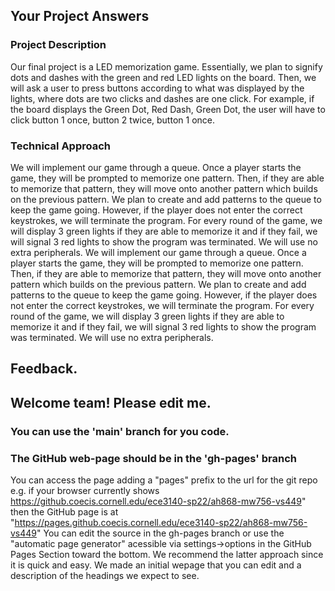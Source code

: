 ## Your Project Answers

### Project Description

Our final project is a LED memorization game. Essentially, we plan to signify dots and dashes with the green and red LED lights on the board. Then, we will ask a user to press buttons according to what was displayed by the lights, where dots are two clicks and dashes are one click. For example, if the board displays the Green Dot, Red Dash, Green Dot, the user will have to click button 1 once, button 2 twice, button 1 once.
### Technical Approach

We will implement our game through a queue. Once a player starts the game, they will be prompted to memorize one pattern. Then, if they are able to memorize that pattern, they will move onto another pattern which builds on the previous pattern. We plan to create and add patterns to the queue to keep the game going. However, if the player does not enter the correct keystrokes, we will terminate the program. For every round of the game, we will display 3 green lights if they are able to memorize it and if they fail, we will signal 3 red lights to show the program was terminated. We will use no extra peripherals.
We will implement our game through a queue. Once a player starts the game, they will be prompted to memorize one pattern. Then, if they are able to memorize that pattern, they will move onto another pattern which builds on the previous pattern. We plan to create and add patterns to the queue to keep the game going. However, if the player does not enter the correct keystrokes, we will terminate the program. For every round of the game, we will display 3 green lights if they are able to memorize it and if they fail, we will signal 3 red lights to show the program was terminated. We will use no extra peripherals.

## Feedback.

## Welcome team! Please edit me.
### You can use the 'main' branch for you code.
### The GitHub web-page should be in the 'gh-pages' branch
You can access the page adding a "pages" prefix to the url for the git repo e.g. if your browser currently shows https://github.coecis.cornell.edu/ece3140-sp22/ah868-mw756-vs449" then the GitHub page is at "https://pages.github.coecis.cornell.edu/ece3140-sp22/ah868-mw756-vs449" You can edit the source in the gh-pages branch or use the "automatic page generator" acessible via settings->options in the GitHub Pages Section toward the bottom. We recommend the latter approach since it is quick and easy. We made an initial wepage that you can edit and a description of the headings we expect to see.